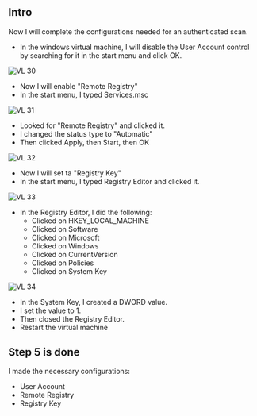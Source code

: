 # 

## Intro

Now I will complete the configurations needed for an authenticated scan.

- In the windows virtual machine, I will disable the User Account control by searching for it in the start menu and click OK.

![VL 30](https://github.com/Ashrafs-Tech/Authenticated-Scan/assets/166546026/679f80e7-99a7-4beb-9fd3-35e16e7d0904)

- Now I will enable "Remote Registry"
- In the start menu, I typed Services.msc

![VL 31](https://github.com/Ashrafs-Tech/Authenticated-Scan/assets/166546026/b2886003-b60e-45c1-bbd8-16aaf1c5a724)

- Looked for "Remote Registry" and clicked it.
- I changed the status type to "Automatic"
- Then clicked Apply, then Start, then OK

![VL 32](https://github.com/Ashrafs-Tech/Authenticated-Scan/assets/166546026/56c4bc17-5e99-4ad9-a5b8-bef1640b333e)

- Now I will set ta "Registry Key"
- In the start menu, I typed Registry Editor and clicked it.

![VL 33](https://github.com/Ashrafs-Tech/Authenticated-Scan/assets/166546026/47409973-364d-49f5-9ecc-23aa29b5d37b)

- In the Registry Editor, I did the following:
  * Clicked on HKEY_LOCAL_MACHINE
  * Clicked on Software
  * Clicked on Microsoft
  * Clicked on Windows
  * Clicked on CurrentVersion
  * Clicked on Policies
  * Clicked on System Key
 
![VL 34](https://github.com/Ashrafs-Tech/Authenticated-Scan/assets/166546026/b5a019b4-5b3d-4597-aa2b-2014ab971ec8)

- In the System Key, I created a DWORD value.
- I set the value to 1.
- Then closed the Registry Editor.
- Restart the virtual machine

## Step 5 is done
I made the necessary configurations:
- User Account
- Remote Registry
- Registry Key


